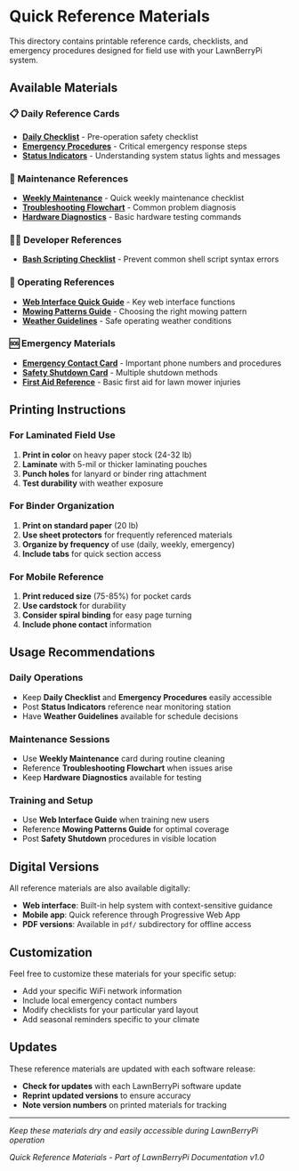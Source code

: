 # Quick Reference Materials

This directory contains printable reference cards, checklists, and emergency procedures designed for field use with your LawnBerryPi system.

## Available Materials

### 📋 Daily Reference Cards
- **[Daily Checklist](daily-checklist.md)** - Pre-operation safety checklist
- **[Emergency Procedures](emergency-procedures.md)** - Critical emergency response steps
- **[Status Indicators](status-indicators.md)** - Understanding system status lights and messages

### 🔧 Maintenance References  
- **[Weekly Maintenance](weekly-maintenance-card.md)** - Quick weekly maintenance checklist
- **[Troubleshooting Flowchart](troubleshooting-flowchart.md)** - Common problem diagnosis
- **[Hardware Diagnostics](hardware-diagnostics-card.md)** - Basic hardware testing commands

### 👨‍💻 Developer References
- **[Bash Scripting Checklist](bash-scripting-checklist.md)** - Prevent common shell script syntax errors

### 📱 Operating References
- **[Web Interface Quick Guide](web-interface-guide.md)** - Key web interface functions
- **[Mowing Patterns Guide](mowing-patterns-guide.md)** - Choosing the right mowing pattern
- **[Weather Guidelines](weather-guidelines-card.md)** - Safe operating weather conditions

### 🆘 Emergency Materials
- **[Emergency Contact Card](emergency-contact-card.md)** - Important phone numbers and procedures
- **[Safety Shutdown Card](safety-shutdown-card.md)** - Multiple shutdown methods
- **[First Aid Reference](first-aid-reference.md)** - Basic first aid for lawn mower injuries

## Printing Instructions

### For Laminated Field Use
1. **Print in color** on heavy paper stock (24-32 lb)
2. **Laminate** with 5-mil or thicker laminating pouches
3. **Punch holes** for lanyard or binder ring attachment
4. **Test durability** with weather exposure

### For Binder Organization
1. **Print on standard paper** (20 lb)
2. **Use sheet protectors** for frequently referenced materials
3. **Organize by frequency** of use (daily, weekly, emergency)
4. **Include tabs** for quick section access

### For Mobile Reference
1. **Print reduced size** (75-85%) for pocket cards
2. **Use cardstock** for durability
3. **Consider spiral binding** for easy page turning
4. **Include phone contact** information

## Usage Recommendations

### Daily Operations
- Keep **Daily Checklist** and **Emergency Procedures** easily accessible
- Post **Status Indicators** reference near monitoring station
- Have **Weather Guidelines** available for schedule decisions

### Maintenance Sessions
- Use **Weekly Maintenance** card during routine cleaning
- Reference **Troubleshooting Flowchart** when issues arise
- Keep **Hardware Diagnostics** available for testing

### Training and Setup
- Use **Web Interface Guide** when training new users
- Reference **Mowing Patterns Guide** for optimal coverage
- Post **Safety Shutdown** procedures in visible location

## Digital Versions

All reference materials are also available digitally:
- **Web interface**: Built-in help system with context-sensitive guidance
- **Mobile app**: Quick reference through Progressive Web App
- **PDF versions**: Available in `pdf/` subdirectory for offline access

## Customization

Feel free to customize these materials for your specific setup:
- Add your specific WiFi network information
- Include local emergency contact numbers
- Modify checklists for your particular yard layout
- Add seasonal reminders specific to your climate

## Updates

These reference materials are updated with each software release:
- **Check for updates** with each LawnBerryPi software update
- **Reprint updated versions** to ensure accuracy
- **Note version numbers** on printed materials for tracking

---

*Keep these materials dry and easily accessible during LawnBerryPi operation*

*Quick Reference Materials - Part of LawnBerryPi Documentation v1.0*

